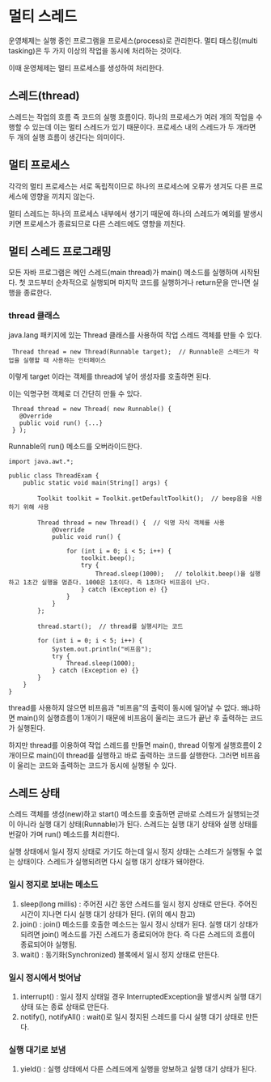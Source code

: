 # 멀티 스레드

운영체제는 실행 중인 프로그램을 프로세스(process)로 관리한다. 멀티 태스킹(multi tasking)은 두 가지 이상의 작업을 동시에 처리하는 것이다.

이때 운영체제는 멀티 프로세스를 생성하여 처리한다.

## 스레드(thread)

스레드는 작업의 흐름 즉 코드의 실행 흐름이다. 하나의 프로세스가 여러 개의 작업을 수행할 수 있는데 이는 멀티 스레드가 있기 때문이다.
프로세스 내의 스레드가 두 개라면 두 개의 실행 흐름이 생긴다는 의미이다.

## 멀티 프로세스

각각의 멀티 프로세스는 서로 독립적이므로 하나의 프로세스에 오류가 생겨도 다른 프로세스에 영향을 끼치지 않는다.

멀티 스레드는 하나의 프로세스 내부에서 생기기 때문에 하나의 스레드가 예외를 발생시키면 프로세스가 종료되므로 다른 스레드에도 영향을 끼친다.

## 멀티 스레드 프로그래밍

모든 자바 프로그램은 메인 스레드(main thread)가  main() 메소드를 실행하며 시작된다. 첫 코드부터 순차적으로 실행되며 마지막 코드를 실행하거나 return문을 만나면 실행을 종료한다.

### thread 클래스

java.lang 패키지에 있는 Thread 클래스를 사용하여 작업 스레드 객체를 만들 수 있다.

```
 Thread thread = new Thread(Runnable target);  // Runnable은 스레드가 작업을 실행할 때 사용하는 인터페이스
```
이렇게 target 이라는 객체를 thread에 넣어 생성자를 호출하면 된다.

이는 익명구현 객체로 더 간단히 만들 수 있다.
```
 Thread thread = new Thread( new Runnable() {
   @Override
   public void run() {...}
 } );
```
Runnable의 run() 메소드를 오버라이드한다.

```
import java.awt.*;

public class ThreadExam {
    public static void main(String[] args) {

        Toolkit toolkit = Toolkit.getDefaultToolkit();  // beep음을 사용하기 위해 사용

        Thread thread = new Thread() {  // 익명 자식 객체를 사용
            @Override
            public void run() {

                for (int i = 0; i < 5; i++) {
                    toolkit.beep();
                    try {
                        Thread.sleep(1000);   // tololkit.beep()을 실행하고 1초간 실행을 멈춘다. 1000은 1초이다. 즉 1초마다 비프음이 난다.
                    } catch (Exception e) {}
                }
            }
        };

        thread.start();  // thread를 실행시키는 코드

        for (int i = 0; i < 5; i++) {
            System.out.println("비프음");
            try {
                Thread.sleep(1000);
            } catch (Exception e) {}
        }
    }
}
```
thread를 사용하지 않으면 비프음과 "비프음"의 출력이 동시에 일어날 수 없다. 왜냐하면 main()의 실행흐름이 1개이기 때문에 비프음이 울리는 코드가 끝난 후 출력하는 코드가 실행된다.

하지만 thread를 이용하여 작업 스레드를 만들면 main(), thread 이렇게 실행흐름이 2개이므로 main()이 thread를 실행하고 바로 출력하는 코드를 실행한다.
그러면 비프음이 울리는 코드와 출력하는 코드가 동시에 실행될 수 있다.

## 스레드 상태

스레드 객체를 생성(new)하고 start() 메소드를 호출하면 곧바로 스레드가 실행되는것이 아니라 실행 대기 상태(Runnable)가 된다.
스레드는 실행 대기 상태와 실행 상태를 번갈아 가며 run() 메소드를 처리한다.

실행 상태에서 일시 정지 상태로 가기도 하는데 일시 정지 상태는 스레드가 실행될 수 없는 상태이다. 스레드가 실행되려면 다시 실행 대기 상태가 돼야한다. 

### 일시 정지로 보내는 메소드
1. sleep(long millis) : 주어진 시간 동안 스레드를 일시 정지 상태로 만든다. 주어진 시간이 지나면 다시 실행 대기 상태가 된다. (위의 예시 참고)
2. join() : join() 메소드를 호출한 메소드는 일시 정시 상태가 된다. 실행 대기 상태가 되려면 join() 메소드를 가진 스레드가 종료되어야 한다. 즉 다른 스레드의 흐름이 종료되어야 실행됨.
3. wait() : 동기화(Synchronized) 블록에서 일시 정지 상태로 만든다.

### 일시 정시에서 벗어남
1. interrupt() : 일시 정지 상태일 경우 InterruptedException을 발생시켜 실행 대기 상태 또는 종료 상태로 만든다.
2. notify(), notifyAll() : wait()로 일시 정지된 스레드를 다시 실행 대기 상태로 만든다.

### 실행 대기로 보냄
1. yield() : 실행 상태에서 다른 스레드에게 실행을 양보하고 실행 대기 상태가 된다.
